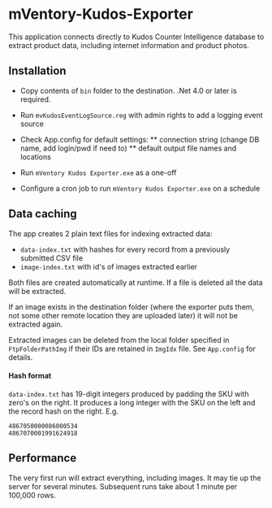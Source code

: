 # mVentory-Kudos-Exporter

This application connects directly to Kudos Counter Intelligence database to extract product data, including internet information and product photos.

## Installation

* Copy contents of `bin` folder to the destination. .Net 4.0 or later is required.

* Run `mvKudosEventLogSource.reg` with admin rights to add a logging event source

* Check App.config for default settings:
** connection string (change DB name, add login/pwd if need to)
** default output file names and locations
* Run `mVentory Kudos Exporter.exe` as a one-off
* Configure a cron job to run `mVentory Kudos Exporter.exe` on a schedule

## Data caching

The app creates 2 plain text files for indexing extracted data: 
* `data-index.txt` with hashes for every record from a previously submitted CSV file
* `image-index.txt` with id's of images extracted earlier

Both files are created automatically at runtime. If a file is deleted all the data will be extracted.

If an image exists in the destination folder (where the exporter puts them, not some other remote location they are uploaded later) it will not be extracted again.

Extracted images can be deleted from the local folder specified in `FtpFolderPathImg` if their IDs are retained in `ImgIdx` file. See `App.config` for details.

#### Hash format

`data-index.txt` has 19-digit integers produced by padding the SKU with zero's on the right. It produces a long integer with the SKU on the left and the record hash on the right. E.g.

```
4867050000086000534
4867070001991624918
```

## Performance

The very first run will extract everything, including images. It may tie up the server for several minutes. Subsequent runs take about 1 minute per 100,000 rows.